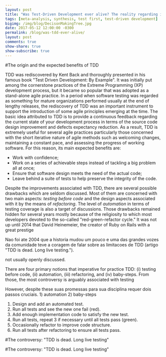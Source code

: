 ```yaml
---
layout: post
title: "Was Test-Driven Development ever alive? The reality regarding its impacts on the productivity and quality"
tags: [meta-analysis, synthesis, test first, test-driven development]
bigimg: /img/blog/DecisonMakingTree.jpg
date: 2017-05-12 12:00:00 -0300
permalink: /blog/was-tdd-ever-alive/
layout: post
comments: true
show-share: true
show-subscribe: true
---
```


#The origin and the expected benefits of TDD

TDD was rediscovered by Kent Back and thoroughly presented in his famous book "Test Driven Development: By Example". It was initially put among the cornerstone practices of the Extreme Programming (XP) development process, but it became so popular that was adopted as a stand-alone agile practice. In a period when software testing was regarded as something for mature organizations performed usually at the end of lengthy releases, the rediscovery of TDD was an important instrument to support the introduction of some agile principles emerging at the time.  The basic idea attributed to TDD is to provide a continuous feedback regarding the current state of your development process in terms of the source code design improvement and defects expectancy reduction. As a result, TDD is extremely useful for several agile practices particularly those concerned with the short iterative nature of agile methods such as welcoming changes, maintaining a constant pace, and assessing the progress of working software. For this reason, its main expected benefits are:

* Work with confidence;
* Work on a series of achievable steps instead of tackling a big problem all at once;
* Ensure that software design meets the need of the actual code;
* Leave behind a suite of tests to help preserve the integrity of the code.

Despite the improvements associated with TDD, there are several possible drawbacks which are seldom discussed. Most of them are concerned with two main aspects: *testing before code* and the design aspects associated with it by the means of *refactoring*. The level of *automation* in terms of testing coverage is also a target of discussions. Those drawbacks remained hidden for several years mostly because of the religiosity to which most developers devoted to the so-called "red-green-refactor cycle." It was not up until 2014 that David Heinemeier, the creator of Ruby on Rails with a great prestige 



Nao foi ate 2004 que a historia mudou um pouco e uma das grandes vozes da comunidade teve a coragem de falar sobre as limitacoes de TDD (artigo "TDD is dead. Long live testing.").



 not usually openly discussed. 


There are four primary notions that imperative for practice TDD: (i) testing before code, (ii) automation, (iii) refactoring, and (iv) baby-steps. From those, the most controversy is arguably associated with testing 

However, despite these  suas promessas para sua disciplina requer dois passos cruciais. 1) automation 2) baby-steps 

1. Design and add an automated test.
1. Run all tests and see the new one fail (red).
1. Add enough implementation code to satisfy the new test.
1. Run all tests, repeat 3 if necessary until all tests pass (green).
1. Occasionally refactor to improve code structure.
1. Run all tests after refactoring to ensure all tests pass.


#The controversy: "TDD is dead. Long live testing"



#The controversy: "TDD is dead. Long live testing"








